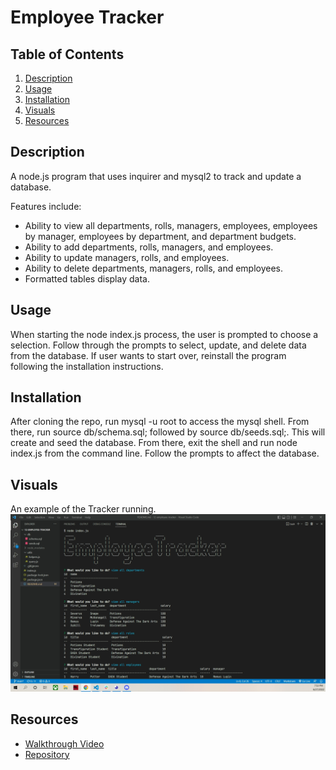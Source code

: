 # Employee Tracker

## Table of Contents
1. [Description](#description)
2. [Usage](#usage)
3. [Installation](#installation)
4. [Visuals](#visuals)
5. [Resources](#resources)

## Description

A node.js program that uses inquirer and mysql2 to track and update a database.

Features include:

- Ability to view all departments, rolls, managers, employees, employees by manager, employees by department, and department budgets.
- Ability to add departments, rolls, managers, and employees.
- Ability to update managers, rolls, and employees.
- Ability to delete departments, managers, rolls, and employees.
- Formatted tables display data.

## Usage

When starting the node index.js process, the user is prompted to choose a selection. Follow through the prompts to select, update, and delete data from the database. If user wants to start over, reinstall the program following the installation instructions.

## Installation

After cloning the repo, run mysql -u root to access the mysql shell. From there, run source db/schema.sql; followed by source db/seeds.sql;. This will create and seed the database. From there, exit the shell and run node index.js from the command line. Follow the prompts to affect the database.

## Visuals

An example of the Tracker running.
![Tracker](./images/employee-tracker.png)

## Resources
- [Walkthrough Video](https://drive.google.com/file/d/1EnTavy77JiLVqjEp2L8-BcIJaMwuExiA/view)
- [Repository](https://github.com/kleylakb89/12-employee-tracker)